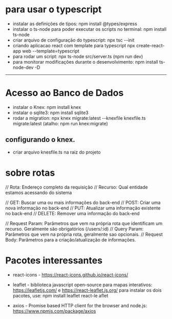 # para usar o typescript

- instalar as definições de tipos: npm install @types/express
- instalar o ts-node para poder executar os scripts no terminal: npm install ts-node
- criar arquivo de configuração do typescript: npx tsc --init
- criando aplicacao react com template para typescript
  npx create-react-app web --template=typescript
- para rodar um script: npx ts-node src/server.ts (npm run dev)
- para monitorar modificações durante o desenvolvimento: npm install ts-node-dev -D

---

# Acesso ao Banco de Dados

- instalar o Knex: npm install knex
- instalar o sqlite3: npm install sqlite3
- rodar a migration: npx knex migrate:latest --knexfile knexfile.ts migrate:latest (atalho: npm run knex:migrate)

## configurando o knex.

- criar arquivo knesfile.ts na raiz do projeto

# sobre rotas

// Rota: Endereço completo da requisição
// Recurso: Qual entidade estamos acessando do sistema

// GET: Buscar uma ou mais informações do back-end
// POST: Criar uma nova informação no back-end
// PUT: Atualizar uma informação existente no back-end
// DELETE: Remover uma informação do back-end

// Request Param: Parâmetros que vem na própria rota que identificam um recurso. Geralmente são obrigatórios (/users/:id)
// Query Param: Parâmetros que vem na própria rota, geralmente sao opcionais.
// Request Body: Parâmetros para a criação/atualização de informações.

# Pacotes interessantes

- react-icons - https://react-icons.github.io/react-icons/

- leaflet - biblioteca javascript open-source para mapas interativos: https://leafletjs.com/ e
  https://react-leaflet.js.org/
  para instalar os dois pacotes, use: npm install leaflet react-le
  aflet

- axios - Promise based HTTP client for the browser and node.js: https://www.npmjs.com/package/axios
